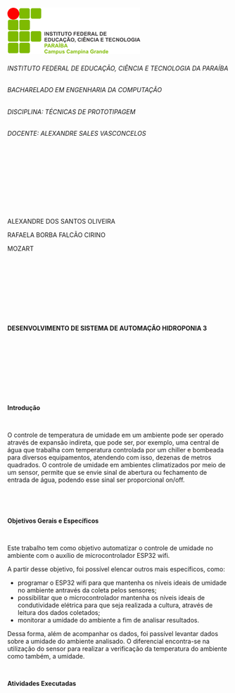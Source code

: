 ![logo IFPB](https://github.com/rafaelacirino/prototipagem/blob/main/logo_campus.png)<br>
<h6>INSTITUTO FEDERAL DE EDUCAÇÃO, CIÊNCIA E TECNOLOGIA DA PARAÍBA</h6>
<h6>BACHARELADO EM ENGENHARIA DA COMPUTAÇÃO</h6>
<h6>DISCIPLINA: TÉCNICAS DE PROTOTIPAGEM</h6>
<h6>DOCENTE: ALEXANDRE SALES VASCONCELOS</h6>
<br>
<br>
<br>
<br>
<br>
<br>
<br>
<br>
<p>ALEXANDRE DOS SANTOS OLIVEIRA</p>
<p>RAFAELA BORBA FALCÃO CIRINO</p>
<p>MOZART</p>
<br>
<br>
<br>
<br>
<br>
<br>
<br>
<br>
<p><b>DESENVOLVIMENTO DE SISTEMA DE AUTOMAÇÃO HIDROPONIA 3</b></p>
<br>
<br>
<br>
<br>
<br>
<br>
<br>
<br>
<p><b>Introdução</b></p>
<br>
<p>O controle de temperatura de umidade em um ambiente pode ser operado através de expansão indireta, que pode ser, por exemplo, uma central de água que trabalha com temperatura controlada por um chiller e bombeada para diversos equipamentos, atendendo com isso, dezenas de metros quadrados. O controle de umidade em ambientes climatizados por meio de um sensor, permite que se envie sinal de abertura ou fechamento de entrada de água, podendo esse sinal ser proporcional on/off.</p>
<br>
<p></p>
<br>
<p><b>Objetivos Gerais e Específicos</b></p>
<br>
<p>Este trabalho tem como objetivo automatizar o controle de umidade no ambiente com o auxílio de microcontrolador ESP32 wifi.</p>
<p>A partir desse objetivo, foi possível elencar outros mais específicos, como:
<ul>
  <li>programar o ESP32 wifi para que mantenha os níveis ideais de umidade no ambiente antravés da coleta pelos sensores;</li>
  <li>possibilitar que o microcontrolador mantenha os níveis ideais de condutividade elétrica para que seja realizada a cultura, através de leitura dos dados coletados;</li>
  <li>monitorar a umidade do ambiente a fim de analisar resultados.</li>
</ul></p>
<p>Dessa forma, além de acompanhar os dados, foi passível levantar dados sobre a umidade do ambiente analisado. O diferencial encontra-se na utilização do sensor para realizar a verificação da temperatura do ambiente como também, a umidade.</p>
<br>
<p><b>Atividades Executadas</b></p>
<br>
